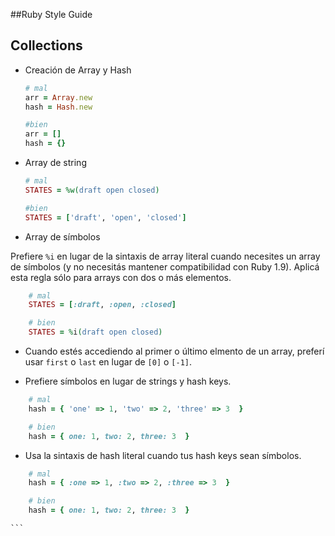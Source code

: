 ##Ruby Style Guide

## Collections

* Creación de Array y Hash 

    ```Ruby
    # mal
    arr = Array.new
    hash = Hash.new

    #bien
    arr = []
    hash = {}
    ```

* Array de string

    ```Ruby
    # mal
    STATES = %w(draft open closed)
   
    #bien
    STATES = ['draft', 'open', 'closed']
    ```
* Array de símbolos

Prefiere `%i` en lugar de la sintaxis de array literal cuando
necesites un array de símbolos (y no necesitás mantener compatibilidad
con Ruby 1.9). Aplicá esta regla sólo para arrays con dos o más
elementos.

```Ruby
    # mal
    STATES = [:draft, :open, :closed]

    # bien
    STATES = %i(draft open closed)
```

* Cuando estés accediendo al primer o último elmento de un array, preferí
usar `first` o `last` en lugar de `[0]` o `[-1]`.

* Prefiere símbolos en lugar de strings y hash keys.

```Ruby
    # mal
    hash = { 'one' => 1, 'two' => 2, 'three' => 3  }

    # bien
    hash = { one: 1, two: 2, three: 3  }
```
* Usa la sintaxis de hash literal cuando tus hash keys sean símbolos.

```Ruby
    # mal
    hash = { :one => 1, :two => 2, :three => 3  }

    # bien
    hash = { one: 1, two: 2, three: 3  }
```

    ```
